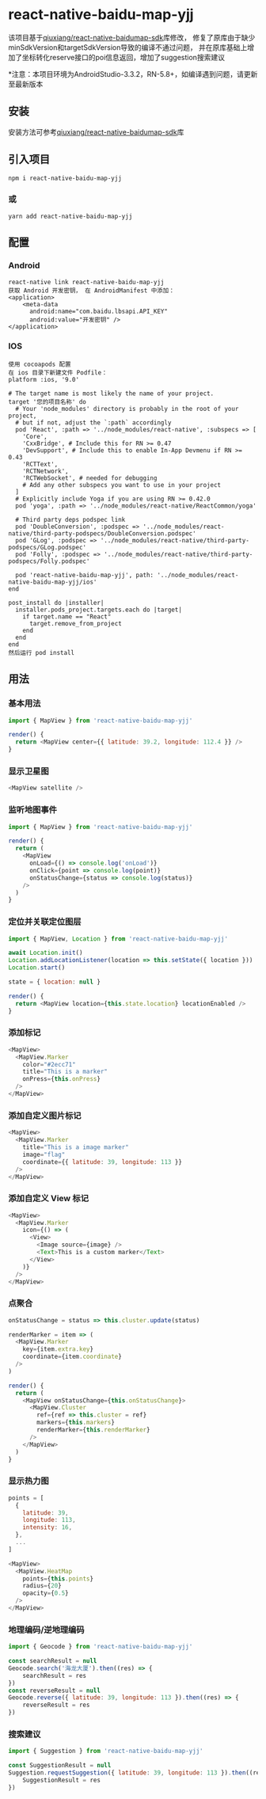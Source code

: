 # react-native-baidu-map-yjj
该项目基于[qiuxiang/react-native-baidumap-sdk](https://github.com/qiuxiang/react-native-baidumap-sdk.git)库修改，
修复了原库由于缺少minSdkVersion和targetSdkVersion导致的编译不通过问题，
并在原库基础上增加了坐标转化reserve接口的poi信息返回，增加了suggestion搜索建议

*注意：本项目环境为AndroidStudio-3.3.2，RN-5.8+，如编译遇到问题，请更新至最新版本

## 安装
安装方法可参考[qiuxiang/react-native-baidumap-sdk](https://github.com/qiuxiang/react-native-baidumap-sdk.git)库

## 引入项目
```
npm i react-native-baidu-map-yjj
```
### 或
```
yarn add react-native-baidu-map-yjj
```

## 配置
### Android
```
react-native link react-native-baidu-map-yjj
获取 Android 开发密钥， 在 AndroidManifest 中添加：
<application>
    <meta-data
      android:name="com.baidu.lbsapi.API_KEY"
      android:value="开发密钥" />
</application>
```

### IOS
```
使用 cocoapods 配置
在 ios 目录下新建文件 Podfile：
platform :ios, '9.0'

# The target name is most likely the name of your project.
target '您的项目名称' do
  # Your 'node_modules' directory is probably in the root of your project,
  # but if not, adjust the `:path` accordingly
  pod 'React', :path => '../node_modules/react-native', :subspecs => [
    'Core',
    'CxxBridge', # Include this for RN >= 0.47
    'DevSupport', # Include this to enable In-App Devmenu if RN >= 0.43
    'RCTText',
    'RCTNetwork',
    'RCTWebSocket', # needed for debugging
    # Add any other subspecs you want to use in your project
  ]
  # Explicitly include Yoga if you are using RN >= 0.42.0
  pod 'yoga', :path => '../node_modules/react-native/ReactCommon/yoga'

  # Third party deps podspec link
  pod 'DoubleConversion', :podspec => '../node_modules/react-native/third-party-podspecs/DoubleConversion.podspec'
  pod 'GLog', :podspec => '../node_modules/react-native/third-party-podspecs/GLog.podspec'
  pod 'Folly', :podspec => '../node_modules/react-native/third-party-podspecs/Folly.podspec'

  pod 'react-native-baidu-map-yjj', path: '../node_modules/react-native-baidu-map-yjj/ios'
end

post_install do |installer|
  installer.pods_project.targets.each do |target|
    if target.name == "React"
      target.remove_from_project
    end
  end
end
然后运行 pod install
```

## 用法

### 基本用法
```javascript
import { MapView } from 'react-native-baidu-map-yjj'

render() {
  return <MapView center={{ latitude: 39.2, longitude: 112.4 }} />
}
```

### 显示卫星图
```javascript
<MapView satellite />
```

### 监听地图事件
```javascript
import { MapView } from 'react-native-baidu-map-yjj'

render() {
  return (
    <MapView
      onLoad={() => console.log('onLoad')}
      onClick={point => console.log(point)}
      onStatusChange={status => console.log(status)}
    />
  )
}
```

### 定位并关联定位图层
```javascript
import { MapView, Location } from 'react-native-baidu-map-yjj'

await Location.init()
Location.addLocationListener(location => this.setState({ location }))
Location.start()

state = { location: null }

render() {
  return <MapView location={this.state.location} locationEnabled />
}
```

### 添加标记
```javascript
<MapView>
  <MapView.Marker
    color="#2ecc71"
    title="This is a marker"
    onPress={this.onPress}
  />
</MapView>
```

### 添加自定义图片标记
```javascript
<MapView>
  <MapView.Marker
    title="This is a image marker"
    image="flag"
    coordinate={{ latitude: 39, longitude: 113 }}
  />
</MapView>
```

### 添加自定义 View 标记
```javascript
<MapView>
  <MapView.Marker
    icon={() => (
      <View>
        <Image source={image} />
        <Text>This is a custom marker</Text>
      </View>
    )}
  />
</MapView>
```

### 点聚合
```javascript
onStatusChange = status => this.cluster.update(status)

renderMarker = item => (
  <MapView.Marker
    key={item.extra.key}
    coordinate={item.coordinate}
  />
)

render() {
  return (
    <MapView onStatusChange={this.onStatusChange}>
      <MapView.Cluster
        ref={ref => this.cluster = ref}
        markers={this.markers}
        renderMarker={this.renderMarker}
      />
    </MapView>
  )
}
```

### 显示热力图

```javascript
points = [
  {
    latitude: 39,
    longitude: 113,
    intensity: 16,
  },
  ...
]

<MapView>
  <MapView.HeatMap
    points={this.points}
    radius={20}
    opacity={0.5}
  />
</MapView>
```

### 地理编码/逆地理编码
```javascript
import { Geocode } from 'react-native-baidu-map-yjj'

const searchResult = null
Geocode.search('海龙大厦').then((res) => {
    searchResult = res
})
const reverseResult = null
Geocode.reverse({ latitude: 39, longitude: 113 }).then((res) => {
    reverseResult = res
})
```

### 搜索建议
```javascript
import { Suggestion } from 'react-native-baidu-map-yjj'

const SuggestionResult = null
Suggestion.requestSuggestion({ latitude: 39, longitude: 113 }).then((res) => {
    SuggestionResult = res
})
```
